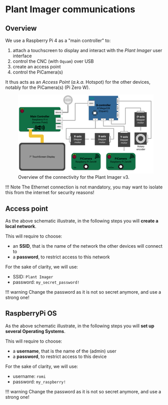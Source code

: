 # Plant Imager communications


## Overview
We use a Raspberry Pi 4 as a "main controller" to:

1. attach a touchscreen to display and interact with the _Plant Imager_ user interface
2. control the CNC (with `Oquam`) over USB
3. create an access point
4. control the PiCamera(s)

It thus acts as an _Access Point_ (_a.k.a._ Hotspot) for the other devices, notably for the PiCamera(s) (Pi Zero W).

<figure>
<img src="../../../assets/images/plant_imager_v3/PlantImager_v3_electronics.png" style="max-height:550px" />
  <figcaption>Overview of the connectivity for the Plant Imager v3.</figcaption>
</figure>

!!! Note
    The Ethernet connection is not mandatory, you may want to isolate this from the internet for security reasons!


## Access point
As the above schematic illustrate, in the following steps you will **create a local network**.

This will require to choose:

- an **SSID**, that is the name of the network the other devices will connect to
- a **password**, to restrict access to this network

For the sake of clarity, we will use:

- SSID: `Plant Imager`
- password: `my_secret_password!`

!!! warning
    Change the password as it is not so secret anymore, and use a strong one!


## RaspberryPi OS
As the above schematic illustrate, in the following steps you will **set up several Operating Systems**.

This will require to choose:

- a **username**, that is the name of the (admin) user
- a **password**, to restrict access to this device

For the sake of clarity, we will use:

- username: `romi`
- password: `my_raspberry!`

!!! warning
    Change the password as it is not so secret anymore, and use a strong one!
